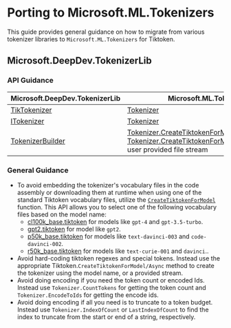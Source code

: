 # Porting to Microsoft.ML.Tokenizers

This guide provides general guidance on how to migrate from various tokenizer libraries to `Microsoft.ML.Tokenizers` for Tiktoken.

## Microsoft.DeepDev.TokenizerLib

### API Guidance

| Microsoft.DeepDev.TokenizerLib | Microsoft.ML.Tokenizers
| --- | --- |
| [TikTokenizer](https://github.com/microsoft/Tokenizer/blob/2c9ba5d343de52eb27521afef7c0c2f0f76c9c52/Tokenizer_C%23/TokenizerLib/TikTokenizer.cs#L20) | [Tokenizer](https://github.com/dotnet/machinelearning/blob/4d5317e8090e158dc7c3bc6c435926ccf1cbd8e2/src/Microsoft.ML.Tokenizers/Model/Tiktoken.cs#L41) |
| [ITokenizer](https://github.com/microsoft/Tokenizer/blob/2c9ba5d343de52eb27521afef7c0c2f0f76c9c52/Tokenizer_C%23/TokenizerLib/ITokenizer.cs#L7) | [Tokenizer](https://github.com/dotnet/machinelearning/blob/4d5317e8090e158dc7c3bc6c435926ccf1cbd8e2/src/Microsoft.ML.Tokenizers/Tokenizer.cs#L29) |
| [TokenizerBuilder](https://github.com/microsoft/Tokenizer/blob/2c9ba5d343de52eb27521afef7c0c2f0f76c9c52/Tokenizer_C%23/TokenizerLib/TokenizerBuilder.cs#L14) | [Tokenizer.CreateTiktokenForModel](https://github.com/dotnet/machinelearning/blob/4d5317e8090e158dc7c3bc6c435926ccf1cbd8e2/src/Microsoft.ML.Tokenizers/Tokenizer.cs#L324) downloads<br> [Tokenizer.CreateTiktokenForModel(Async/Stream)](https://github.com/dotnet/machinelearning/blob/4d5317e8090e158dc7c3bc6c435926ccf1cbd8e2/src/Microsoft.ML.Tokenizers/Tokenizer.cs#L241-L315) user provided file stream |

### General Guidance

- To avoid embedding the tokenizer's vocabulary files in the code assembly or downloading them at runtime when using one of the standard Tiktoken vocabulary files, utilize the [`CreateTiktokenForModel`](https://github.com/dotnet/machinelearning/blob/4d5317e8090e158dc7c3bc6c435926ccf1cbd8e2/src/Microsoft.ML.Tokenizers/Tokenizer.cs#L324) function. This API allows you to select one of the following vocabulary files based on the model name:
    - [cl100k_base.tiktoken](https://openaipublic.blob.core.windows.net/encodings/cl100k_base.tiktoken) for models like `gpt-4` and `gpt-3.5-turbo`.
    - [gpt2.tiktoken](https://pythia.blob.core.windows.net/public/encoding/gpt2.tiktoken) for model like `gpt2`.
    - [p50k_base.tiktoken](https://openaipublic.blob.core.windows.net/encodings/p50k_base.tiktoken) for models like `text-davinci-003` and `code-davinci-002`.
    - [r50k_base.tiktoken](https://openaipublic.blob.core.windows.net/encodings/r50k_base.tiktoken) for models like `text-curie-001` and `davinci`..
- Avoid hard-coding tiktoken regexes and special tokens.  Instead use the appropriate Tiktoken.`CreateTiktokenForModel/Async` method to create the tokenizer using the model name, or a provided stream.
- Avoid doing encoding if you need the token count or encoded Ids. Instead use `Tokenizer.CountTokens` for getting the token count and `Tokenizer.EncodeToIds` for getting the encode ids.
- Avoid doing encoding if all you need is to truncate to a token budget.  Instead use `Tokenizer.IndexOfCount` or `LastIndexOfCount` to find the index to truncate from the start or end of a string, respectively.
